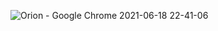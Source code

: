 ![Orion - Google Chrome 2021-06-18 22-41-06](https://user-images.githubusercontent.com/75296875/122596824-13212100-d088-11eb-859c-402c3bc19caa.gif)
